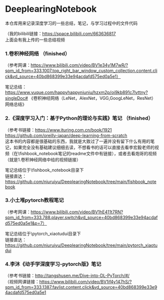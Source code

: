 # DeeplearingNotebook
本仓库用来记录深度学习的一些总结，笔记，与学习过程中的文件代码 

（我的bilibili链接：https://space.bilibili.com/663636817  
上面会有我上传的一些总结视频  

### 1.卷积神经网络 （finished）
（参考网课：https://www.bilibili.com/video/BV1e34y1M7wR/?spm_id_from=333.1007.top_right_bar_window_custom_collection.content.click&vd_source=40bd868399e33e94acdafd575ed0a5e1）  

笔记总结：https://www.yuque.com/happyhappyniuniu/hzxm2p/oi9kb891c7lvttny?singleDoc# 《卷积神经网络（LeNet，AlexNet，VGG,GoogLeNet，ResNet）网络总结》

### 2.《深度学习入门：基于Python的理论与实践》笔记 （finished）
（参考书链接：https://www.ituring.com.cn/book/1921  
https://github.com/oreilly-japan/deep-learning-from-scratch  
这本书的内容都是很基础的东西，我就是大致过了一遍并没有留下什么有用的笔记，如果完全没有基础建议细细去读，不想看书的话可以直接去看李宏毅老师的视频（在\fishbook_notebook笔记的readme文件中有链接），或者去看炮哥的视频（就是1.卷积神经网络中给的视频链接）  

笔记总结位于\fishbook_notebook目录下  
链接直达：https://github.com/niuruiyu/DeeplearingNotebook/tree/main/fishbook_notebook

### 3.小土堆pytorch教程笔记
（参考网课：https://www.bilibili.com/video/BV1hE411t7RN?spm_id_from=333.788.player.switch&vd_source=40bd868399e33e94acdafd575ed0a5e1&p=7）  

笔记总结位于\pytorch_xiaotudui目录下  
链接直达：https://github.com/niuruiyu/DeeplearingNotebook/tree/main/pytorch_xiaotudui

### 4.李沐《动手学深度学习-pytorch版》笔记
（参考书链接：http://tangshusen.me/Dive-into-DL-PyTorch/#/  
（视频网课链接：https://www.bilibili.com/video/BV1if4y147hS/?spm_id_from=333.1387.favlist.content.click&vd_source=40bd868399e33e94acdafd575ed0a5e1  


